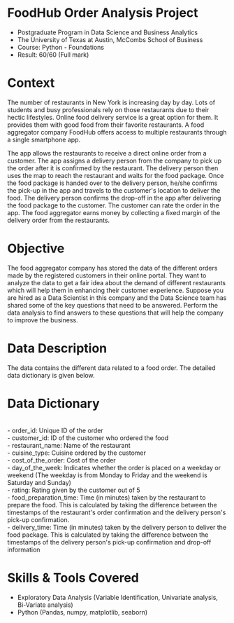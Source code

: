 # FoodHub Order Analysis Project 
- Postgraduate Program in Data Science and Business Analytics 
- The University of Texas at Austin, McCombs School of Business
- Course: Python - Foundations
- Result: 60/60 (Full mark)

# Context
The number of restaurants in New York is increasing day by day. Lots of students and busy professionals rely on those restaurants due to their hectic lifestyles. Online food delivery service is a great option for them. It provides them with good food from their favorite restaurants. A food aggregator company FoodHub offers access to multiple restaurants through a single smartphone app.

The app allows the restaurants to receive a direct online order from a customer. The app assigns a delivery person from the company to pick up the order after it is confirmed by the restaurant. The delivery person then uses the map to reach the restaurant and waits for the food package. Once the food package is handed over to the delivery person, he/she confirms the pick-up in the app and travels to the customer's location to deliver the food. The delivery person confirms the drop-off in the app after delivering the food package to the customer. The customer can rate the order in the app. The food aggregator earns money by collecting a fixed margin of the delivery order from the restaurants.

# Objective
The food aggregator company has stored the data of the different orders made by the registered customers in their online portal. They want to analyze the data to get a fair idea about the demand of different restaurants which will help them in enhancing their customer experience. Suppose you are hired as a Data Scientist in this company and the Data Science team has shared some of the key questions that need to be answered. Perform the data analysis to find answers to these questions that will help the company to improve the business.

# Data Description
The data contains the different data related to a food order. The detailed data dictionary is given below.

# Data Dictionary
<br>- order_id: Unique ID of the order
<br>- customer_id: ID of the customer who ordered the food
<br>- restaurant_name: Name of the restaurant
<br>- cuisine_type: Cuisine ordered by the customer
<br>- cost_of_the_order: Cost of the order
<br>- day_of_the_week: Indicates whether the order is placed on a weekday or weekend (The weekday is from Monday to Friday and the weekend is Saturday and Sunday)
<br>- rating: Rating given by the customer out of 5
<br>- food_preparation_time: Time (in minutes) taken by the restaurant to prepare the food. This is calculated by taking the difference between the timestamps of the restaurant's order confirmation and the delivery person's pick-up confirmation.
<br>- delivery_time: Time (in minutes) taken by the delivery person to deliver the food package. This is calculated by taking the difference between the timestamps of the delivery person's pick-up confirmation and drop-off information

# Skills & Tools Covered
- Exploratory Data Analysis (Variable Identification, Univariate analysis, Bi-Variate analysis)
- Python (Pandas, numpy, matplotlib, seaborn)
